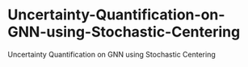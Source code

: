 # Uncertainty-Quantification-on-GNN-using-Stochastic-Centering
Uncertainty Quantification on GNN using Stochastic Centering
